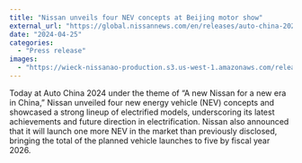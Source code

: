 ```yaml
---
title: "Nissan unveils four NEV concepts at Beijing motor show"
external_url: "https://global.nissannews.com/en/releases/auto-china-2024"
date: "2024-04-25"
categories:
  - "Press release"
images:
  - "https://wieck-nissanao-production.s3.us-west-1.amazonaws.com/releaseInlineImages/d8b49226ed6a606cb1f744e06d423283744f3121"
---
```


Today at Auto China 2024 under the theme of “A new Nissan for a new era in China,” Nissan unveiled four new energy vehicle (NEV) concepts and showcased a strong lineup of electrified models, underscoring its latest achievements and future direction in electrification. Nissan also announced that it will launch one more NEV in the market than previously disclosed, bringing the total of the planned vehicle launches to five by fiscal year 2026.
